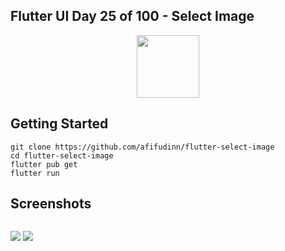 ## Flutter UI Day 25 of 100 - Select Image

<p align="center">
  <img src="https://avatars.githubusercontent.com/u/94339143?v=4" width=100/>
</p>

## Getting Started

```
git clone https://github.com/afifudinn/flutter-select-image
cd flutter-select-image
flutter pub get
flutter run
```

## Screenshots

<p style="float: left;">
  <img src="https://github.com/afifudinn/flutter-select-image/blob/main/screenshots/1.png"/>
  <img src="https://github.com/afifudinn/flutter-select-image/blob/main/screenshots/2.png"/>
</p>

